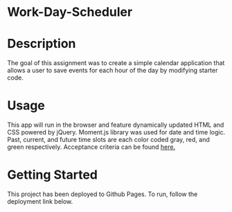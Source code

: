 # Work-Day-Scheduler

# Description
The goal of this assignment was to create a simple calendar application that allows a user to save events for each hour of the day by modifying starter code.

# Usage
This app will run in the browser and feature dynamically updated HTML and CSS powered by jQuery. Moment.js library was used for date and time logic.  Past, current, and future time slots are each color coded gray, red, and green respectively. Acceptance criteria can be found [here.](https://github.com/Glove1911/Work-Day-Scheduler/blob/main/README2.md)
# Getting Started
This project has been deployed to Github Pages. To run, follow the deployment link below.

